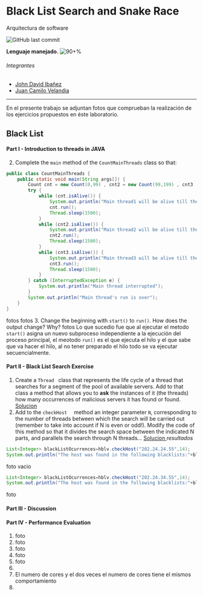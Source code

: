 # Black List Search and Snake Race
Arquitectura de software


![GitHub last commit](https://img.shields.io/github/last-commit/CrkJohn/Laboratorio3.svg?style=for-the-badge)

**Lenguaje manejado.**     ![90+%]( https://img.shields.io/github/languages/top/crkJohn/Laboratorio3.svg?style=for-the-badge&colorB=blue)

###### Integrantes
- [John David Ibañez](https://github.com/CrkJohn)
- [Juan Camilo Velandia](https://github.com/jcamilovelandiab)
------------

En el presente trabajo se adjuntan fotos que comprueban la realización de los ejercicios propuestos en éste laboratorio.

## Black List
#### Part I - Introduction to threads in JAVA
2. Complete the ```main``` method of the ```CountMainThreads``` class so that: 

```java
public class CountMainThreads {
	public static void main(String args[]) {
		Count cnt = new Count(0,99) , cnt2 = new Count(99,199) , cnt3  = new Count(200,299);
		try {
			while (cnt.isAlive()) {
				System.out.println("Main thread1 will be alive till the child thread is live");
				cnt.run();
				Thread.sleep(1500);
			}
			while (cnt2.isAlive()) {
				System.out.println("Main thread2 will be alive till the child thread is live");
				cnt2.run();
				Thread.sleep(1500);
			}
			while (cnt3.isAlive()) {
				System.out.println("Main thread3 will be alive till the child thread is live");
				cnt3.run();
				Thread.sleep(1500);
			}
		} catch (InterruptedException e) {
			System.out.println("Main thread interrupted");
		}
		System.out.println("Main thread's run is over");
	}
}
```
fotos
fotos
3. Change the beginning with ```start()```  to ```run()```. How does the output change? Why?
fotos
Lo que sucedio fue que al ejecutar el metodo ```start()``` asigna un nuevo subproceso independiente a la ejecución del proceso principal, el meotodo ```run()```  es el que ejecuta el hilo y el que sabe que va hacer el hilo, al no tener preparado el hilo todo  se va ejecutar secuencialmente.

#### Part II - Black List Search Exercise
1. Create a  ```Thread ``` class that represents the life cycle of a thread that searches for a segment of the pool of available servers. Add to that class a method that allows you to **ask** the instances of it (the threads) how many occurrences of malicious servers it has found or found.
 [Solucion](https://github.com/CrkJohn/Laboratorio3/blob/master/src/main/java/edu/eci/arsw/threads/LifeCycleThread.java)
2. Add to the   ```checkHost  ``` method an integer parameter   ```N```, corresponding to the number of threads between which the search will be carried out (remember to take into account if N is even or odd!). Modify the code of this method so that it divides the search space between the indicated N parts, and parallels the search through N threads... 
[Solucion ](https://github.com/CrkJohn/Laboratorio3/blob/master/src/main/java/edu/eci/arsw/blacklistvalidator/HostBlackListsValidator.java)
*resultados*
```java
List<Integer> blackListOcurrences=hblv.checkHost("202.24.24.55",14);
System.out.println("The host was found in the following blacklists:"+blackListOcurrences);
```
 foto vacio
 
```java 
List<Integer> blackListOcurrences=hblv.checkHost("202.24.34.55",14);
System.out.println("The host was found in the following blacklists:"+blackListOcurrences);
 ```
foto 


#### Part III - Discussion

#### Part IV - Performance Evaluation 
1. foto
2. foto
3. foto
4. foto
5. foto
6.  
7. El numero de cores y el dos veces el numero de cores tiene el mismos comportamiento 
8.

